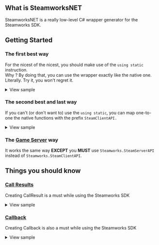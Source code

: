 ## What is SteamworksNET

SteamworksNET is a really low-level C# wrapper generator for the Steamworks SDK.


## Getting Started

### The first best way
For the nicest of the nicest, you should make use of the `using static` instruction.  
Why ? By doing that, you can use the wrapper exactly like the native one. Literally. Try it, you won't regret it.
<details>
  <summary>View sample</summary>

```c#
using static Steamworks.SteamClientAPI;
using static Steamworks.SteamConstants;

if ( SteamAPI_RestartAppIfNecessary( k_uAppIdInvalid ) )
{
    return 1;
}

if ( !SteamAPI_Init() )
{
    return 1;
}

// do your things
[...]

SteamAPI_Shutdown();
```
</details>

### The second best and last way
If you can't (or don't want to) use the `using static`,
you can map one-to-one the native functions with the prefix `SteamClientAPI.`
<details>
  <summary>View sample</summary>

```c#
using Steamworks;

if ( SteamClientAPI.SteamAPI_RestartAppIfNecessary( SteamConstants.k_uAppIdInvalid ) )
{
    return 1;
}

if ( !SteamClientAPI.SteamAPI_Init() )
{
    return 1;
}

// do your things
[...]

SteamClientAPI.SteamAPI_Shutdown();
```
</details>

### The [Game Server](https://partner.steamgames.com/doc/sdk/api#steam_game_servers) way

It works the same way **EXCEPT** you **MUST** use `Steamworks.SteamServerAPI` instead of `Steamworks.SteamClientAPI`.


## Things you should know

### [Call Results](https://partner.steamgames.com/doc/sdk/api#callresults)

Creating CallResult is a must while using the Steamworks SDK
<details>
  <summary>View sample</summary>

```c#
// Initialization code is omitted
[...]

// Creating a CallResult only requires CallResult<T>.Create() where T is the type of the call result
var callResult = CallResult<LobbyMatchList_t>.Create();

// Then we are calling a function that will invoke a call result at some point
// Fortunately, this wrapper is typed, so it returns a CallHandle<T>
var handle = SteamMatchmaking().RequestLobbyList();

// As for the base sdk, we are setting the callback
callResult.Set(handle, (in LobbyMatchList_t lobbyMatchList, in bool failed) =>
{
    // do your things
    [...]
});

[...]
// When you no longer need the event, you can call .Dispose() on it
// You do not need to dispose the call results when shutting down the API
callResult.Dispose()
```
</details>


### [Callback](https://partner.steamgames.com/doc/sdk/api#callbacks)

Creating Callback is also a must while using the Steamworks SDK
<details>
  <summary>View sample</summary>

```c#
// Initialization code is omitted
[...]

// Creating a Callback only requires Callback<T>.Create({function}) where T is the type of the callback
var lobbyEnterCallback = Callback<LobbyEnter_t>.Create((in LobbyEnter_t result) =>
{
    // do your things
    [...]
});

// Then we are calling a function that will invoke a callback
// The callback will be called (do not forget to call SteamAPI_RunCallbacks() every frames)
SteamMatchmaking().CreateLobby(ELobbyType.k_ELobbyTypePrivate, 1);

[...]
// When you no longer need the event, you can call .Dispose() on it
// You do not need to dispose the callbacks when shutting down the API
lobbyEnterCallback.Dispose()

```
</details>
